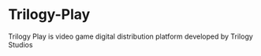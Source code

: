 # Trilogy-Play
Trilogy Play is video game digital distribution platform developed by Trilogy Studios
